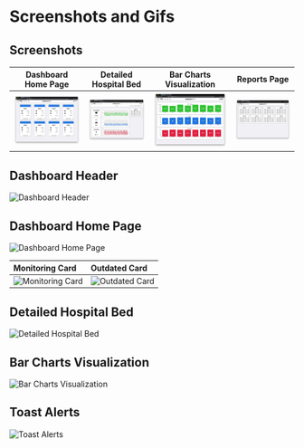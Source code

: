 # Screenshots and Gifs

## Screenshots

Dashboard Home Page | Detailed Hospital Bed | Bar Charts Visualization | Reports Page
:------------------:|:---------------------:|:------------------------:|:------------:
![Dashboard Home Page](images/screens/home.png)|![Detailed Hospital Bed](images/screens/hospitalBed.png)|![Bar Charts Visualization](images/screens/barCharts.png)|![Reports Page](images/screens/reports.png)

## Dashboard Header

![Dashboard Header](https://drive.google.com/uc?export=view&id=1gntCpE5ze7WuUqRbJ2RYwkNp4KlSKwgm)

## Dashboard Home Page

![Dashboard Home Page](https://drive.google.com/uc?export=view&id=1hAwqkvGFp-vY1d1CGmsx4c--SELiGkaZ)

Monitoring Card | Outdated Card |
:---------------|:--------------|
![Monitoring Card](https://drive.google.com/uc?export=view&id=1hEBJFRchA7tBBovUV2FhGnHrbB-IiXcN)|![Outdated Card](https://drive.google.com/uc?export=view&id=1gij-UJ1s66zcYxXTmOuRrf9Rzwr0RgS0)

## Detailed Hospital Bed

![Detailed Hospital Bed](https://drive.google.com/uc?export=view&id=1hDd3nJwB588OGP4ubv0ZZztSuvB7eN_1)

## Bar Charts Visualization

![Bar Charts Visualization](https://drive.google.com/uc?export=view&id=1h-XUfOmDK0GDsKYxzg8B6T43LyoOP2Z7)

## Toast Alerts

![Toast Alerts](https://drive.google.com/uc?export=view&id=1gqlDzmcV3gH7g2-iwceYNcxook1gmJYm)
